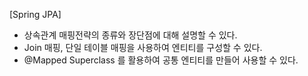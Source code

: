 [Spring JPA]
- 상속관계 매핑전략의 종류와 장단점에 대해 설명할 수 있다.
- Join 매핑, 단일 테이블 매핑을 사용하여 엔티티를 구성할 수 있다.
- @Mapped Superclass 를 활용하여 공통 엔티티를 만들어 사용할 수 있다.
